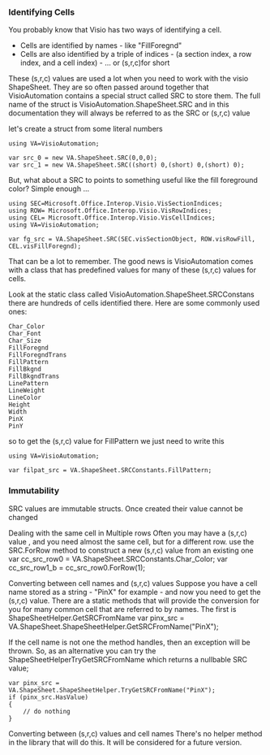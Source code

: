 ### Identifying Cells

You probably know that Visio has two ways of identifying a cell.

* Cells are identified by names - like "FillForegnd"
* Cells are also identified by a triple of indices - \(a section index, a row index, and a cell index\) - ... or \(s,r,c\)for short

These \(s,r,c\) values are used a lot when you need to work with the visio ShapeSheet. They are so often passed around together that VisioAutomation contains a special struct called SRC to store them. The full name of the struct is VisioAutomation.ShapeSheet.SRC and in this documentation they will always be referred to as the SRC or \(s,r,c\) value

let's create a struct from some literal numbers

```
using VA=VisioAutomation;

var src_0 = new VA.ShapeSheet.SRC(0,0,0);
var src_1 = new VA.ShapeSheet.SRC((short) 0,(short) 0,(short) 0);

```

But, what about a SRC to points to something useful like the fill foreground color? Simple enough ...

```
using SEC=Microsoft.Office.Interop.Visio.VisSectionIndices;
using ROW= Microsoft.Office.Interop.Visio.VisRowIndices;
using CEL= Microsoft.Office.Interop.Visio.VisCellIndices;
using VA=VisioAutomation;

var fg_src = VA.ShapeSheet.SRC(SEC.visSectionObject, ROW.visRowFill, CEL.visFillForegnd);

```

That can be a lot to remember. The good news is VisioAutomation comes with a class that has predefined values for many of these \(s,r,c\) values for cells.

Look at the static class called VisioAutomation.ShapeSheet.SRCConstans there are hundreds of cells identified there. Here are some commonly used ones:

```
Char_Color 
Char_Font 
Char_Size 
FillForegnd 
FillForegndTrans 
FillPattern 
FillBkgnd 
FillBkgndTrans 
LinePattern 
LineWeight 
LineColor 
Height 
Width 
PinX 
PinY 

```

so to get the \(s,r,c\) value for FillPattern we just need to write this

```
using VA=VisioAutomation;

var filpat_src = VA.ShapeSheet.SRCConstants.FillPattern;

```

### Immutability

SRC values are immutable structs. Once created their value cannot be changed

Dealing with the same cell in Multiple rows Often you may have a \(s,r,c\) value , and you need almost the same cell, but for a different row. use the SRC.ForRow method to construct a new \(s,r,c\) value from an existing one var cc\_src\_row0 = VA.ShapeSheet.SRCConstants.Char\_Color; var cc\_src\_row1\_b = cc\_src\_row0.ForRow\(1\);

Converting between cell names and \(s,r,c\) values Suppose you have a cell name stored as a string - "PinX" for example - and now you need to get the \(s,r,c\) value. There are a static methods that will provide the conversion for you for many common cell that are referred to by names. The first is ShapeSheetHelper.GetSRCFromName var pinx\_src = VA.ShapeSheet.ShapeSheetHelper.GetSRCFromName\("PinX"\);

If the cell name is not one the method handles, then an exception will be thrown. So, as an alternative you can try the ShapeSheetHelperTryGetSRCFromName which returns a nullbable SRC value;

```
var pinx_src = VA.ShapeSheet.ShapeSheetHelper.TryGetSRCFromName("PinX");
if (pinx_src.HasValue)
{
    // do nothing
}

```

Converting between \(s,r,c\) values and cell names There's no helper method in the library that will do this. It will be considered for a future version.

